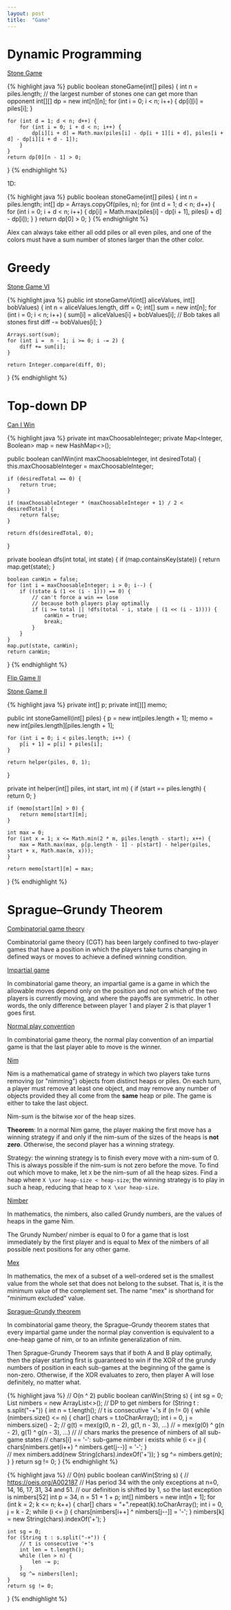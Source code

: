```yaml
---
layout: post
title:  "Game"
---
```

# Dynamic Programming

[Stone Game][stone-game]

{% highlight java %}
public boolean stoneGame(int[] piles) {
    int n = piles.length;
    // the largest number of stones one can get more than opponent
    int[][] dp  = new int[n][n];
    for (int i = 0; i < n; i++) {
        dp[i][i] = piles[i];
    }

    for (int d = 1; d < n; d++) {
        for (int i = 0; i + d < n; i++) {
            dp[i][i + d] = Math.max(piles[i] - dp[i + 1][i + d], piles[i + d] - dp[i][i + d - 1]);
        }
    }
    return dp[0][n - 1] > 0;
}
{% endhighlight %}

1D:

{% highlight java %}
public boolean stoneGame(int[] piles) {
    int n = piles.length;
    int[] dp = Arrays.copyOf(piles, n);
    for (int d = 1; d < n; d++) {
        for (int i = 0; i + d < n; i++) {
            dp[i] = Math.max(piles[i] - dp[i + 1], piles[i + d] - dp[i]);
        }
    }
    return dp[0] > 0;
}
{% endhighlight %}

Alex can always take either all odd piles or all even piles, and one of the colors must have a sum number of stones larger than the other color.

# Greedy

[Stone Game VI][stone-game-vi]

{% highlight java %}
public int stoneGameVI(int[] aliceValues, int[] bobValues) {
    int n = aliceValues.length, diff = 0;
    int[] sum = new int[n];
    for (int i = 0; i < n; i++) {
        sum[i] = aliceValues[i] + bobValues[i];
        // Bob takes all stones first
        diff -= bobValues[i];
    }

    Arrays.sort(sum);
    for (int i =  n - 1; i >= 0; i -= 2) {
        diff += sum[i];
    }

    return Integer.compare(diff, 0);
}
{% endhighlight %}

# Top-down DP

[Can I Win][can-i-win]

{% highlight java %}
private int maxChoosableInteger;
private Map<Integer, Boolean> map = new HashMap<>();

public boolean canIWin(int maxChoosableInteger, int desiredTotal) {
    this.maxChoosableInteger = maxChoosableInteger;

    if (desiredTotal == 0) {
        return true;
    }

    if (maxChoosableInteger * (maxChoosableInteger + 1) / 2 < desiredTotal) {
        return false;
    }

    return dfs(desiredTotal, 0);
}

private boolean dfs(int total, int state) {
    if (map.containsKey(state)) {
        return map.get(state);
    }

    boolean canWin = false;
    for (int i = maxChoosableInteger; i > 0; i--) {
        if ((state & (1 << (i - 1))) == 0) {
            // can't force a win == lose
            // because both players play optimally
            if (i >= total || !dfs(total - i, state | (1 << (i - 1)))) {
                canWin = true;
                break;
            }
        }
    }
    map.put(state, canWin);
    return canWin;
}
{% endhighlight %}

[Flip Game II][flip-game-ii]

[Stone Game II][stone-game-ii]

{% highlight java %}
private int[] p;
private int[][] memo;

public int stoneGameII(int[] piles) {
    p = new int[piles.length + 1];
    memo = new int[piles.length][piles.length + 1];

    for (int i = 0; i < piles.length; i++) {
        p[i + 1] = p[i] + piles[i];
    }

    return helper(piles, 0, 1);
}

private int helper(int[] piles, int start, int m) {
    if (start == piles.length) {
        return 0;
    }

    if (memo[start][m] > 0) {
        return memo[start][m];
    }

    int max = 0;
    for (int x = 1; x <= Math.min(2 * m, piles.length - start); x++) {
        max = Math.max(max, p[p.length - 1] - p[start] - helper(piles, start + x, Math.max(m, x)));
    }

    return memo[start][m] = max;
}
{% endhighlight %}

# Sprague–Grundy Theorem

[Combinatorial game theory](https://en.wikipedia.org/wiki/Combinatorial_game_theory)

Combinatorial game theory (CGT) has been largely confined to two-player games that have a position in which the players take turns changing in defined ways or moves to achieve a defined winning condition.

[Impartial game](https://en.wikipedia.org/wiki/Impartial_game)

In combinatorial game theory, an impartial game is a game in which the allowable moves depend only on the position and not on which of the two players is currently moving, and where the payoffs are symmetric. In other words, the only difference between player 1 and player 2 is that player 1 goes first.

[Normal play convention](https://en.wikipedia.org/wiki/Normal_play_convention)

In combinatorial game theory, the normal play convention of an impartial game is that the last player able to move is the winner.

[Nim](https://en.wikipedia.org/wiki/Nim)

Nim is a mathematical game of strategy in which two players take turns removing (or "nimming") objects from distinct heaps or piles. On each turn, a player must remove at least one object, and may remove any number of objects provided they all come from the **same** heap or pile. The game is either to take the last object.

Nim-sum is the bitwise xor of the heap sizes.

**Theorem**: In a normal Nim game, the player making the first move has a winning strategy if and only if the nim-sum of the sizes of the heaps is **not zero**. Otherwise, the second player has a winning strategy.

Strategy: the winning strategy is to finish every move with a nim-sum of 0. This is always possible if the nim-sum is not zero before the move. To find out which move to make, let `X` be the nim-sum of all the heap sizes. Find a heap where `X \xor heap-size < heap-size`; the winning strategy is to play in such a heap, reducing that heap to `X \xor heap-size`.

[Nimber](https://en.wikipedia.org/wiki/Nimber)

In mathematics, the nimbers, also called Grundy numbers, are the values of heaps in the game Nim.

The Grundy Number/ nimber is equal to 0 for a game that is lost immediately by the first player and is equal to Mex of the nimbers of all possible next positions for any other game.

[Mex](https://en.wikipedia.org/wiki/Mex_(mathematics))

In mathematics, the mex of a subset of a well-ordered set is the smallest value from the whole set that does not belong to the subset. That is, it is the minimum value of the complement set. The name "mex" is shorthand for "minimum excluded" value.

[Sprague–Grundy theorem](https://en.wikipedia.org/wiki/Sprague%E2%80%93Grundy_theorem)

In combinatorial game theory, the Sprague–Grundy theorem states that every impartial game under the normal play convention is equivalent to a one-heap game of nim, or to an infinite generalization of nim.

Then Sprague-Grundy Theorem says that if both A and B play optimally, then the player starting first is guaranteed to win if the XOR of the grundy numbers of position in each sub-games at the beginning of the game is non-zero. Otherwise, if the XOR evaluates to zero, then player A will lose definitely, no matter what.

{% highlight java %}
// O(n ^ 2)
public boolean canWin(String s) {
    int sg = 0;
    List<Integer> nimbers = new ArrayList<>();
    // DP to get nimbers
    for (String t : s.split("-+")) {
        int n = t.length();
        // t is consecutive '+'s
        if (n != 0) {
            while (nimbers.size() <= n) {
                char[] chars = t.toCharArray();
                int i = 0, j = nimbers.size() - 2;
                // g(t) = mex(g(0, n - 2), g(1, n - 3), ...)
                //      = mex(g(0) ^ g(n - 2), g(1) ^ g(n - 3), ...)
                //
                // chars marks the presence of nimbers of all sub-game states
                // chars[i] == '-': sub-game nimber i exists
                while (i <= j) {
                    chars[nimbers.get(i++) ^ nimbers.get(j--)] = '-';
                }  
                // mex
                nimbers.add(new String(chars).indexOf('+'));
            }
            sg ^= nimbers.get(n);
        }
    }
    return sg != 0;
}
{% endhighlight %}

{% highlight java %}
// O(n)
public boolean canWin(String s) {
    // https://oeis.org/A002187
    // Has period 34 with the only exceptions at n=0, 14, 16, 17, 31, 34 and 51.
    // our definition is shifted by 1, so the last exception is nimbers[52]
    int p = 34, n = 51 + 1 + p;
    int[] nimbers = new int[n + 1];
    for (int k = 2; k <= n; k++) {
        char[] chars = "+".repeat(k).toCharArray();
        int i = 0, j = k - 2;
        while (i <= j) {
            chars[nimbers[i++] ^ nimbers[j--]] = '-';
        }
        nimbers[k] = new String(chars).indexOf('+');
    }

    int sg = 0;
    for (String t : s.split("-+")) {
        // t is consecutive '+'s
        int len = t.length();
        while (len > n) {
            len -= p;
        }
        sg ^= nimbers[len];
    }
    return sg != 0;
}
{% endhighlight %}

[can-i-win]: https://leetcode.com/problems/can-i-win/
[flip-game-ii]: https://leetcode.com/problems/flip-game-ii/
[stone-game]: https://leetcode.com/problems/stone-game/
[stone-game-ii]: https://leetcode.com/problems/stone-game-ii/
[stone-game-vi]: https://leetcode.com/problems/stone-game-vi/
